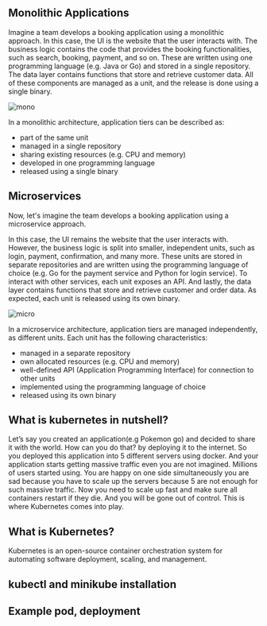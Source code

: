 ## Monolithic Applications

Imagine a team develops a booking application using a monolithic approach. In this case, the UI is the website that the user interacts with. The business logic contains the code that provides the booking functionalities, such as search, booking, payment, and so on. These are written using one programming language (e.g. Java or Go) and stored in a single repository. The data layer contains functions that store and retrieve customer data. All of these components are managed as a unit, and the release is done using a single binary.


![mono](https://user-images.githubusercontent.com/75531528/157446111-70946705-a5a7-40a7-ac3f-b5d068ea0773.png)

In a monolithic architecture, application tiers can be described as:

- part of the same unit
- managed in a single repository
- sharing existing resources (e.g. CPU and memory)
- developed in one programming language
- released using a single binary

## Microservices

Now, let's imagine the team develops a booking application using a microservice approach.

In this case, the UI remains the website that the user interacts with. However, the business logic is split into smaller, independent units, such as login, payment, confirmation, and many more. These units are stored in separate repositories and are written using the programming language of choice (e.g. Go for the payment service and Python for login service). To interact with other services, each unit exposes an API. And lastly, the data layer contains functions that store and retrieve customer and order data. As expected, each unit is released using its own binary.

![micro](https://user-images.githubusercontent.com/75531528/157449331-4518deb2-797c-44e4-aa9a-3045fb7638c9.png)


In a microservice architecture, application tiers are managed independently, as different units. Each unit has the following characteristics:

- managed in a separate repository
- own allocated resources (e.g. CPU and memory)
- well-defined API (Application Programming Interface) for connection to other units
- implemented using the programming language of choice
- released using its own binary




## What is kubernetes in nutshell?

Let’s say you created an application(e.g Pokemon go) and decided to share it with the world. How can you do that? by deploying it to the internet. So you deployed this application into 5 different servers using docker. And your application starts getting massive traffic even you are not imagined. Millions of users started using. You are happy on one side simultaneously you are sad because you have to scale up the servers because 5 are not enough for such massive traffic. Now you need to scale up fast and make sure all containers restart if they die. And you will be gone out of control.
This is where Kubernetes comes into play.

## What is Kubernetes?

Kubernetes is an open-source container orchestration system for automating software deployment, scaling, and management.

## kubectl and minikube installation

## Example pod, deployment


